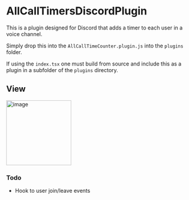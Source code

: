 # AllCallTimersDiscordPlugin
This is a plugin designed for Discord that adds a timer to each user in a voice channel.

Simply drop this into the `AllCallTimeCounter.plugin.js` into the `plugins` folder.

If using the `index.tsx` one must build from source and include this as a plugin in a subfolder of the `plugins` directory.

## View
<img width="173" alt="image" src="https://github.com/Max-Herbold/AllCallTimersDiscordPlugin/assets/49804267/d7ddf662-8d03-450d-b2d3-9e6cf26b9b9c">

### Todo
- Hook to user join/leave events
